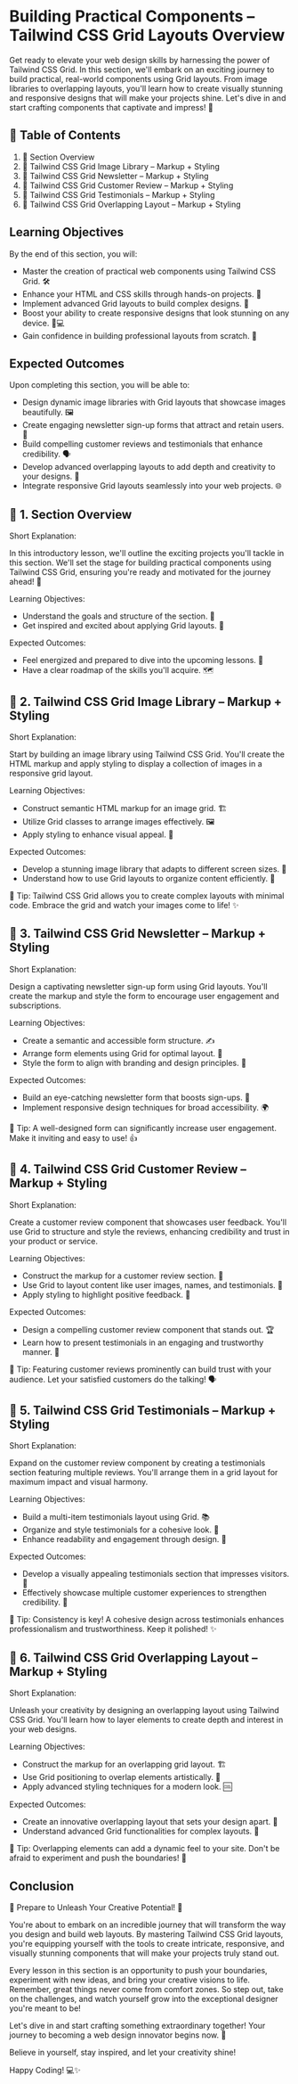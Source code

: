 # Building Practical Components – Tailwind CSS Grid Layouts Overview

Get ready to elevate your web design skills by harnessing the power of Tailwind CSS Grid. In this section, we'll embark on an exciting journey to build practical, real-world components using Grid layouts. From image libraries to overlapping layouts, you'll learn how to create visually stunning and responsive designs that will make your projects shine. Let's dive in and start crafting components that captivate and impress! 🚀

## 📑 Table of Contents

1. 🎯 Section Overview
2. 🎯 Tailwind CSS Grid Image Library – Markup + Styling
3. 🎯 Tailwind CSS Grid Newsletter – Markup + Styling
4. 🎯 Tailwind CSS Grid Customer Review – Markup + Styling
5. 🎯 Tailwind CSS Grid Testimonials – Markup + Styling
6. 🎯 Tailwind CSS Grid Overlapping Layout – Markup + Styling

## Learning Objectives

By the end of this section, you will:

- Master the creation of practical web components using Tailwind CSS Grid. 🛠️
- Enhance your HTML and CSS skills through hands-on projects. 📝
- Implement advanced Grid layouts to build complex designs. 🧩
- Boost your ability to create responsive designs that look stunning on any device. 📱💻
- Gain confidence in building professional layouts from scratch. 💪

## Expected Outcomes

Upon completing this section, you will be able to:

- Design dynamic image libraries with Grid layouts that showcase images beautifully. 🖼️
- Create engaging newsletter sign-up forms that attract and retain users. 📨
- Build compelling customer reviews and testimonials that enhance credibility. 🗣️
- Develop advanced overlapping layouts to add depth and creativity to your designs. 🎨
- Integrate responsive Grid layouts seamlessly into your web projects. 🌐

## 🎯 1. Section Overview

Short Explanation:

In this introductory lesson, we'll outline the exciting projects you'll tackle in this section. We'll set the stage for building practical components using Tailwind CSS Grid, ensuring you're ready and motivated for the journey ahead! 🚀

Learning Objectives:

- Understand the goals and structure of the section. 🎯
- Get inspired and excited about applying Grid layouts. 🙌

Expected Outcomes:

- Feel energized and prepared to dive into the upcoming lessons. 🌟
- Have a clear roadmap of the skills you'll acquire. 🗺️

## 🎯 2. Tailwind CSS Grid Image Library – Markup + Styling

Short Explanation:

Start by building an image library using Tailwind CSS Grid. You'll create the HTML markup and apply styling to display a collection of images in a responsive grid layout.

Learning Objectives:

- Construct semantic HTML markup for an image grid. 🏗️
- Utilize Grid classes to arrange images effectively. 🖼️
- Apply styling to enhance visual appeal. 🎨

Expected Outcomes:

- Develop a stunning image library that adapts to different screen sizes. 📱
- Understand how to use Grid layouts to organize content efficiently. 📐

🌟 Tip: Tailwind CSS Grid allows you to create complex layouts with minimal code. Embrace the grid and watch your images come to life! ✨

## 🎯 3. Tailwind CSS Grid Newsletter – Markup + Styling

Short Explanation:

Design a captivating newsletter sign-up form using Grid layouts. You'll create the markup and style the form to encourage user engagement and subscriptions.

Learning Objectives:

- Create a semantic and accessible form structure. ✍️
- Arrange form elements using Grid for optimal layout. 📄
- Style the form to align with branding and design principles. 🎀

Expected Outcomes:

- Build an eye-catching newsletter form that boosts sign-ups. 🚀
- Implement responsive design techniques for broad accessibility. 🌍

🌟 Tip: A well-designed form can significantly increase user engagement. Make it inviting and easy to use! 👍

## 🎯 4. Tailwind CSS Grid Customer Review – Markup + Styling

Short Explanation:

Create a customer review component that showcases user feedback. You'll use Grid to structure and style the reviews, enhancing credibility and trust in your product or service.

Learning Objectives:

- Construct the markup for a customer review section. 📝
- Use Grid to layout content like user images, names, and testimonials. 👤
- Apply styling to highlight positive feedback. 🌟

Expected Outcomes:

- Design a compelling customer review component that stands out. 🏆
- Learn how to present testimonials in an engaging and trustworthy manner. 💬

🌟 Tip: Featuring customer reviews prominently can build trust with your audience. Let your satisfied customers do the talking! 🗣️

## 🎯 5. Tailwind CSS Grid Testimonials – Markup + Styling

Short Explanation:

Expand on the customer review component by creating a testimonials section featuring multiple reviews. You'll arrange them in a grid layout for maximum impact and visual harmony.

Learning Objectives:

- Build a multi-item testimonials layout using Grid. 📚
- Organize and style testimonials for a cohesive look. 💎
- Enhance readability and engagement through design. 👀

Expected Outcomes:

- Develop a visually appealing testimonials section that impresses visitors. 🌠
- Effectively showcase multiple customer experiences to strengthen credibility. 💪

🌟 Tip: Consistency is key! A cohesive design across testimonials enhances professionalism and trustworthiness. Keep it polished! ✨

## 🎯 6. Tailwind CSS Grid Overlapping Layout – Markup + Styling

Short Explanation:

Unleash your creativity by designing an overlapping layout using Tailwind CSS Grid. You'll learn how to layer elements to create depth and interest in your web designs.

Learning Objectives:

- Construct the markup for an overlapping grid layout. 🏗️
- Use Grid positioning to overlap elements artistically. 🎨
- Apply advanced styling techniques for a modern look. 🆒

Expected Outcomes:

- Create an innovative overlapping layout that sets your design apart. 🚀
- Understand advanced Grid functionalities for complex layouts. 🧠

🌟 Tip: Overlapping elements can add a dynamic feel to your site. Don't be afraid to experiment and push the boundaries! 🎢

## Conclusion

🌟 Prepare to Unleash Your Creative Potential! 🌟

You're about to embark on an incredible journey that will transform the way you design and build web layouts. By mastering Tailwind CSS Grid layouts, you're equipping yourself with the tools to create intricate, responsive, and visually stunning components that will make your projects truly stand out.

Every lesson in this section is an opportunity to push your boundaries, experiment with new ideas, and bring your creative visions to life. Remember, great things never come from comfort zones. So step out, take on the challenges, and watch yourself grow into the exceptional designer you're meant to be!

Let's dive in and start crafting something extraordinary together! Your journey to becoming a web design innovator begins now. 🚀

Believe in yourself, stay inspired, and let your creativity shine!

Happy Coding! 💻✨
